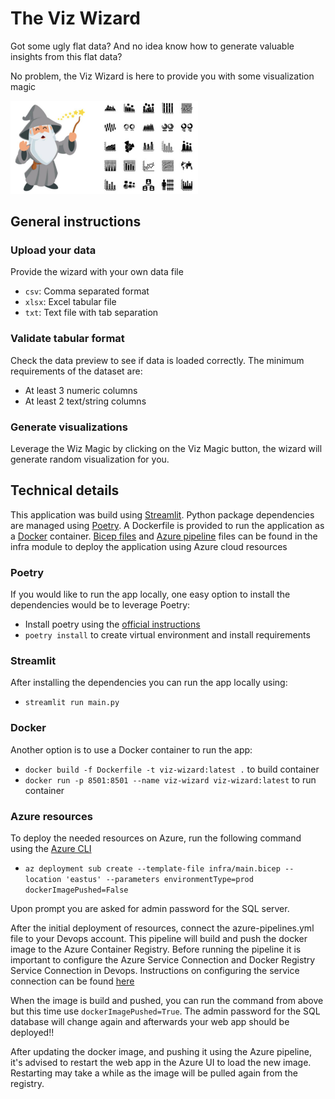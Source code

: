 # The Viz Wizard
Got some ugly flat data? And no idea know how to generate valuable insights from this flat data?

No problem, the Viz Wizard is here to provide you with some visualization magic

<img src="src/images/wiz_charts.png" alt="drawing" width="300"/>

## General instructions

### Upload your data
Provide the wizard with your own data file
- `csv`: Comma separated format
- `xlsx`: Excel tabular file
- `txt`: Text file with tab separation

### Validate tabular format
Check the data preview to see if data is loaded correctly. The minimum requirements of the dataset are:
- At least 3 numeric columns
- At least 2 text/string columns

### Generate visualizations 
Leverage the Wiz Magic by clicking on the Viz Magic button, the wizard will generate random visualization for you.

## Technical details
This application was build using [Streamlit](https://streamlit.io/). Python package dependencies are 
managed using [Poetry](https://python-poetry.org/). A Dockerfile is provided to run the application as a 
[Docker](https://www.docker.com/) container. [Bicep files](https://docs.microsoft.com/en-us/azure/azure-resource-manager/bicep/overview?tabs=bicep) and [Azure pipeline](https://docs.microsoft.com/en-us/azure/devops/pipelines/get-started/pipelines-get-started?view=azure-devops) files can be found in the infra module to deploy the application using Azure cloud resources

### Poetry
If you would like to run the app locally, one easy option to install the dependencies would be to leverage Poetry:
- Install poetry using the [official instructions](https://python-poetry.org/docs/#installation)
- `poetry install` to create virtual environment and install requirements

### Streamlit
After installing the dependencies you can run the app locally using:
- `streamlit run main.py` 

### Docker
Another option is to use a Docker container to run the app:
- `docker build -f Dockerfile -t viz-wizard:latest .` to build container
- `docker run -p 8501:8501 --name viz-wizard viz-wizard:latest` to run container

### Azure resources
To deploy the needed resources on Azure, run the following command using the [Azure CLI](https://docs.microsoft.com/en-us/cli/azure/)
- `az deployment sub create --template-file infra/main.bicep --location 'eastus' --parameters environmentType=prod dockerImagePushed=False`

Upon prompt you are asked for admin password for the SQL server.

After the initial deployment of resources, connect the azure-pipelines.yml file to your Devops account. This pipeline will build and push the docker image to the Azure Container Registry. Before running the pipeline it is important to configure the Azure Service Connection and Docker Registry Service Connection in Devops. Instructions on configuring the service connection can be found [here](https://docs.microsoft.com/en-us/azure/devops/pipelines/library/service-endpoints?view=azure-devops&tabs=yaml)

When the image is build and pushed, you can run the command from above but this time use `dockerImagePushed=True`. The admin password for the SQL database will change again and afterwards your web app should be deployed!!

After updating the docker image, and pushing it using the Azure pipeline, it's advised to restart the web app in the Azure UI to load the new image. Restarting may take a while as the image will be pulled again from the registry.